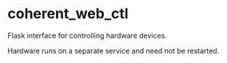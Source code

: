 # coherent_web_ctl

Flask interface for controlling hardware devices.

Hardware runs on a separate service and need not be restarted.

